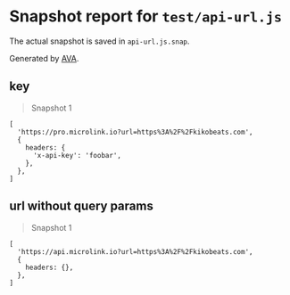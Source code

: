 # Snapshot report for `test/api-url.js`

The actual snapshot is saved in `api-url.js.snap`.

Generated by [AVA](https://ava.li).

## key

> Snapshot 1

    [
      'https://pro.microlink.io?url=https%3A%2F%2Fkikobeats.com',
      {
        headers: {
          'x-api-key': 'foobar',
        },
      },
    ]

## url without query params

> Snapshot 1

    [
      'https://api.microlink.io?url=https%3A%2F%2Fkikobeats.com',
      {
        headers: {},
      },
    ]
